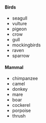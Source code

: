 #### Birds

* seagull
* vulture
* pigeon
* crow
* gull
* mockingbirds
* raven
* sparrow

#### Mammal
* chimpanzee
* camel
* donkey
* mare
* boar
* cockerel
* porpoise
* thrush